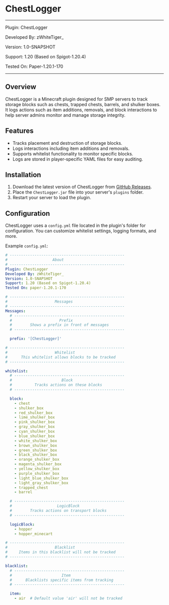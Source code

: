 # ChestLogger

---

Plugin: ChestLogger

Developed By: zWhiteTiger_

Version: 1.0-SNAPSHOT

Support: 1.20 (Based on Spigot-1.20.4)

Tested On: Paper-1.20.1-170

---

## Overview

ChestLogger is a Minecraft plugin designed for SMP servers to track storage blocks such as chests, trapped chests, barrels, and shulker boxes. It logs actions such as item additions, removals, and block interactions to help server admins monitor and manage storage integrity.

## Features

- Tracks placement and destruction of storage blocks.
- Logs interactions including item additions and removals.
- Supports whitelist functionality to monitor specific blocks.
- Logs are stored in player-specific YAML files for easy auditing.

## Installation

1. Download the latest version of ChestLogger from [GitHub Releases](https://github.com/zWhiteTiger/ChestLogger/releases).
2. Place the `ChestLogger.jar` file into your server's `plugins` folder.
3. Restart your server to load the plugin.

## Configuration

ChestLogger uses a `config.yml` file located in the plugin's folder for configuration. You can customize whitelist settings, logging formats, and more.

Example `config.yml`:

```yml
# ---------------------------------------------------
#                    About
# ---------------------------------------------------
Plugin: ChestLogger
Developed By: zWhiteTiger_
Version: 1.0-SNAPSHOT
Support: 1.20 (Based on Spigot-1.20.4)
Tested On: paper-1.20.1-170

# ---------------------------------------------------
#                     Messages
# ---------------------------------------------------
Messages:
  # -------------------------------------------------
  #                     Prefix
  #        Shows a prefix in front of messages
  # -------------------------------------------------

  prefix: '[ChestLogger]'

# ---------------------------------------------------
#                     Whitelist
#      This whitelist allows blocks to be tracked
# ---------------------------------------------------

whitelist:
  # -------------------------------------------------
  #                      Block
  #          Tracks actions on these blocks
  # -------------------------------------------------

  block:
    - chest
    - shulker_box
    - red_shulker_box
    - lime_shulker_box
    - pink_shulker_box
    - gray_shulker_box
    - cyan_shulker_box
    - blue_shulker_box
    - white_shulker_box
    - brown_shulker_box
    - green_shulker_box
    - black_shulker_box
    - orange_shulker_box
    - magenta_shulker_box
    - yellow_shulker_box
    - purple_shulker_box
    - light_blue_shulker_box
    - light_gray_shulker_box
    - trapped_chest
    - barrel

  # -------------------------------------------------
  #                    LogicBlock
  #        Tracks actions on transport blocks
  # -------------------------------------------------

  logicBlock:
    - hopper
    - hopper_minecart

# ---------------------------------------------------
#                     Blacklist
#     Items in this blacklist will not be tracked
# ---------------------------------------------------

blacklist:
  # -------------------------------------------------
  #                      Item
  #      Blacklists specific items from tracking
  # -------------------------------------------------

  item:
    - air  # Default value 'air' will not be tracked
